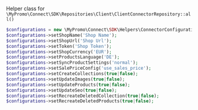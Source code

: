 Helper class for `\MyPromo\Connect\SDK\Repositories\Client\ClientConnectorRepository::all()`

```php
$configurations = new \MyPromo\Connect\SDK\Helpers\ConnectorConfigurationsShopify();
$configurations->setShopName('Shop Name');
$configurations->setShopUrl('Shop Url');
$configurations->setToken('Shop Token');
$configurations->setShopCurrency('EUR');
$configurations->setProductsLanguage('DE');
$configurations->setSyncProductSettings('normal');
$configurations->setSalePriceConfig('use_sales_price');
$configurations->setCreateCollections(true|false);
$configurations->setUpdateImages(true|false);
$configurations->setUpdateProducts(true|false);
$configurations->setUpdateSeo(true|false);
$configurations->setRecreateDeletedCollection(true|false);
$configurations->setRecreateDeletedProducts(true|false);
```

[ClientConnectorRepository]: ../Repositories/ClientConnectorRepository.md